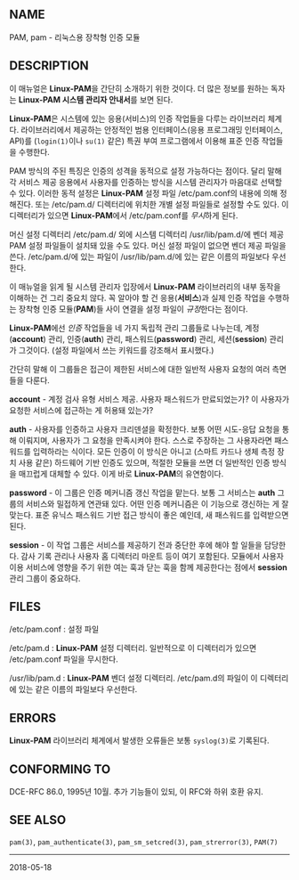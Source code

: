 ## NAME

PAM, pam - 리눅스용 장착형 인증 모듈

## DESCRIPTION

이 매뉴얼은 **Linux-PAM**을 간단히 소개하기 위한 것이다. 더 많은 정보를 원하는 독자는 **Linux-PAM 시스템 관리자 안내서**를 보면 된다.

**Linux-PAM**은 시스템에 있는 응용(서비스)의 인증 작업들을 다루는 라이브러리 체계다. 라이브러리에서 제공하는 안정적인 범용 인터페이스(응용 프로그래밍 인터페이스, API)를 (`login(1)`이나 `su(1)` 같은) 특권 부여 프로그램에서 이용해 표준 인증 작업들을 수행한다.

PAM 방식의 주된 특징은 인증의 성격을 동적으로 설정 가능하다는 점이다. 달리 말해 각 서비스 제공 응용에서 사용자를 인증하는 방식을 시스템 관리자가 마음대로 선택할 수 있다. 이러한 동적 설정은 **Linux-PAM** 설정 파일 /etc/pam.conf의 내용에 의해 정해진다. 또는 /etc/pam.d/ 디렉터리에 위치한 개별 설정 파일들로 설정할 수도 있다. 이 디렉터리가 있으면 **Linux-PAM**에서 /etc/pam.conf를 *무시*하게 된다.

머신 설정 디렉터리 /etc/pam.d/ 외에 시스템 디렉터리 /usr/lib/pam.d/에 벤더 제공 PAM 설정 파일들이 설치돼 있을 수도 있다. 머신 설정 파일이 없으면 벤더 제공 파일을 쓴다. /etc/pam.d/에 있는 파일이 /usr/lib/pam.d/에 있는 같은 이름의 파일보다 우선한다.

이 매뉴얼을 읽게 될 시스템 관리자 입장에서 **Linux-PAM** 라이브러리의 내부 동작을 이해하는 건 그리 중요치 않다. 꼭 알아야 할 건 응용(**서비스**)과 실제 인증 작업을 수행하는 장착형 인증 모듈(**PAM**)들 사이 연결을 설정 파일이 *규정*한다는 점이다.

**Linux-PAM**에선 *인증* 작업들을 네 가지 독립적 관리 그룹들로 나누는데, 계정(**account**) 관리, 인증(**auth**) 관리, 패스워드(**password**) 관리, 세션(**session**) 관리가 그것이다. (설정 파일에서 쓰는 키워드를 강조해서 표시했다.)

간단히 말해 이 그룹들은 접근이 제한된 서비스에 대한 일반적 사용자 요청의 여러 측면들을 다룬다.

**account** - 계정 검사 유형 서비스 제공. 사용자 패스워드가 만료되었는가? 이 사용자가 요청한 서비스에 접근하는 게 허용돼 있는가?

**auth** - 사용자를 인증하고 사용자 크리덴셜을 확정한다. 보통 어떤 시도-응답 요청을 통해 이뤄지며, 사용자가 그 요청을 만족시켜야 한다. 스스로 주장하는 그 사용자라면 패스워드를 입력하라는 식이다. 모든 인증이 이 방식은 아니고 (스마트 카드나 생체 측정 장치 사용 같은) 하드웨어 기반 인증도 있으며, 적절한 모듈을 쓰면 더 일반적인 인증 방식을 매끄럽게 대체할 수 있다. 이게 바로 **Linux-PAM**의 유연함이다.

**password** - 이 그룹은 인증 메커니즘 갱신 작업을 맡는다. 보통 그 서비스는 **auth** 그룹의 서비스와 밀접하게 연관돼 있다. 어떤 인증 메커니즘은 이 기능으로 갱신하는 게 잘 맞는다. 표준 유닉스 패스워드 기반 접근 방식이 좋은 예인데, 새 패스워드를 입력받으면 된다.

**session** - 이 작업 그룹은 서비스를 제공하기 전과 중단한 후에 해야 할 일들을 담당한다. 감사 기록 관리나 사용자 홈 디렉터리 마운트 등이 여기 포함된다. 모듈에서 사용자 이용 서비스에 영향을 주기 위한 여는 훅과 닫는 훅을 함께 제공한다는 점에서 **session** 관리 그룹이 중요하다.

## FILES

/etc/pam.conf
:   설정 파일

/etc/pam.d
:   **Linux-PAM** 설정 디렉터리. 일반적으로 이 디렉터리가 있으면 /etc/pam.conf 파일을 무시한다.

/usr/lib/pam.d
:   **Linux-PAM** 벤더 설정 디렉터리. /etc/pam.d의 파일이 이 디렉터리에 있는 같은 이름의 파일보다 우선한다.

## ERRORS

**Linux-PAM** 라이브러리 체계에서 발생한 오류들은 보통 `syslog(3)`로 기록된다.

## CONFORMING TO

DCE-RFC 86.0, 1995년 10월. 추가 기능들이 있되, 이 RFC와 하위 호환 유지.

## SEE ALSO

`pam(3)`, `pam_authenticate(3)`, `pam_sm_setcred(3)`, `pam_strerror(3)`, `PAM(7)`

----

2018-05-18

